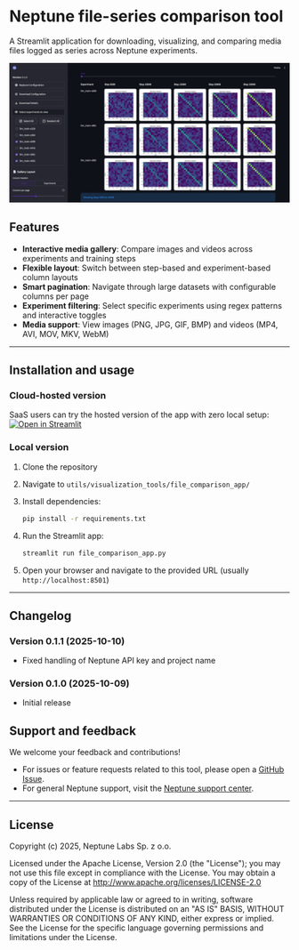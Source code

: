 # Neptune file-series comparison tool

A Streamlit application for downloading, visualizing, and comparing media files logged as series across Neptune experiments.

[![Streamlit interface showing a gallery of files logged with Neptune.](./assets/screenshot.jpeg)](./assets/screenshot.jpeg)

## Features

- **Interactive media gallery**: Compare images and videos across experiments and training steps
- **Flexible layout**: Switch between step-based and experiment-based column layouts
- **Smart pagination**: Navigate through large datasets with configurable columns per page
- **Experiment filtering**: Select specific experiments using regex patterns and interactive toggles
- **Media support**: View images (PNG, JPG, GIF, BMP) and videos (MP4, AVI, MOV, MKV, WebM)

---

## Installation and usage

### Cloud-hosted version

SaaS users can try the hosted version of the app with zero local setup: [![Open in Streamlit](https://static.streamlit.io/badges/streamlit_badge_black_white.svg)](https://neptune-file-comparison.streamlit.app/)

### Local version

1. Clone the repository
2. Navigate to `utils/visualization_tools/file_comparison_app/`
3. Install dependencies:

   ```bash
   pip install -r requirements.txt
   ```

4. Run the Streamlit app:

   ```bash
   streamlit run file_comparison_app.py
   ```

5. Open your browser and navigate to the provided URL (usually `http://localhost:8501`)

---

## Changelog

### Version 0.1.1 (2025-10-10)

- Fixed handling of Neptune API key and project name

### Version 0.1.0 (2025-10-09)

- Initial release

## Support and feedback

We welcome your feedback and contributions!

- For issues or feature requests related to this tool, please open a [GitHub Issue][Github issues].
- For general Neptune support, visit the [Neptune support center][Support center].

---

## License

Copyright (c) 2025, Neptune Labs Sp. z o.o.

Licensed under the Apache License, Version 2.0 (the "License");
you may not use this file except in compliance with the License.
You may obtain a copy of the License at http://www.apache.org/licenses/LICENSE-2.0

Unless required by applicable law or agreed to in writing, software distributed under the License is distributed on an "AS IS" BASIS,
WITHOUT WARRANTIES OR CONDITIONS OF ANY KIND, either express or implied.
See the License for the specific language governing permissions and limitations under the License.

[GitHub issues]: https://github.com/neptune-ai/scale-examples/issues/new
[Support center]: https://support.neptune.ai/
